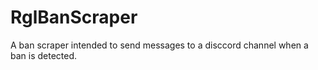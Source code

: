 # RglBanScraper
 A ban scraper intended to send messages to a disccord channel when  a ban is detected.
